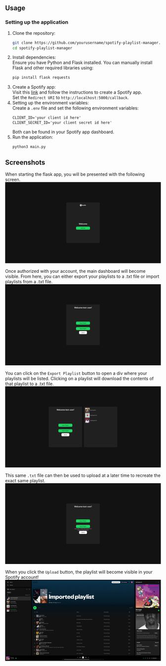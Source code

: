 ## Usage
### Setting up the application
1. Clone the repository:
   ```bash
   git clone https://github.com/yourusername/spotify-playlist-manager.git
   cd spotify-playlist-manager
   ```
2. Install dependencies: <br>
   Ensure you have Python and Flask installed. You can manually install Flask and other required libraries using:
   ```bash
   pip install flask requests
   ```
3. Create a Spotify app: <br>
   Visit this [link](https://developer.spotify.com/documentation/web-api/concepts/apps) and follow the instructions to create a Spotify app. <br>
   Set the `Redirect URI` to `http://localhost:5000/callback`.
4. Setting up the environment variables: <br>
   Create a `.env` file and set the following environment variables:
   ```env
   CLIENT_ID='your client id here'
   CLIENT_SECRET_ID='your client secret id here'
   ```
   Both can be found in your Spotify app dashboard.
5. Run the application:<br>
   ```bash
   python3 main.py
   ```

## Screenshots
When starting the flask app, you will be presented with the following screen.<br>
![index](assets/images/index.png)

Once authorized with your account, the main dashboard will become visible. From here, you can either export your playlists to a .txt file or import playlists from a .txt file.<br>
![dashboard](assets/images/dashboard.png)

You can click on the `Export Playlist` button to open a div where your playlists will be listed. Clicking on a playlist will download the contents of that playlist to a .txt file.<br>
![export_expanded](assets/images/export_expanded.png)

This same `.txt` file can then be used to upload at a later time to recreate the exact same playlist.<br>
![uploading](assets/images/uploading.png)

When you click the `Upload` button, the playlist will become visible in your Spotify account!<br>
![added_spotify](assets/images/added_spotify.png)
